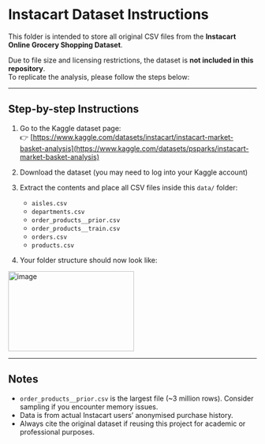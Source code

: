# Instacart Dataset Instructions

This folder is intended to store all original CSV files from the **Instacart Online Grocery Shopping Dataset**.

Due to file size and licensing restrictions, the dataset is **not included in this repository**.  
To replicate the analysis, please follow the steps below:

---

## Step-by-step Instructions

1. Go to the Kaggle dataset page:  
   👉 [https://www.kaggle.com/datasets/instacart/instacart-market-basket-analysis](https://www.kaggle.com/datasets/psparks/instacart-market-basket-analysis)

2. Download the dataset (you may need to log into your Kaggle account)

3. Extract the contents and place all CSV files inside this `data/` folder:
   - `aisles.csv`
   - `departments.csv`
   - `order_products__prior.csv`
   - `order_products__train.csv`
   - `orders.csv`
   - `products.csv`

4. Your folder structure should now look like:
<img width="255" height="162" alt="image" src="https://github.com/user-attachments/assets/53acd5d7-d365-4567-9fb2-fb05ba6e6334" />

---

## Notes

- `order_products__prior.csv` is the largest file (~3 million rows). Consider sampling if you encounter memory issues.
- Data is from actual Instacart users’ anonymised purchase history.
- Always cite the original dataset if reusing this project for academic or professional purposes.
